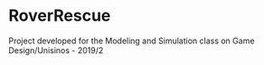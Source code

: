 # RoverRescue
Project developed for the Modeling and Simulation class on Game Design/Unisinos - 2019/2
